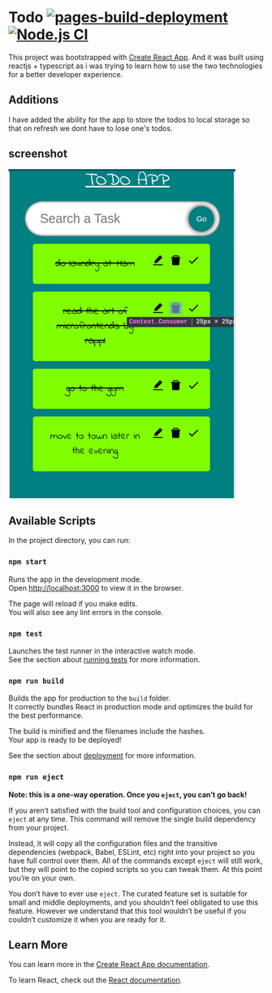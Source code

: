 # Todo [![pages-build-deployment](https://github.com/mherman22/todo-typescript/actions/workflows/pages/pages-build-deployment/badge.svg)](https://github.com/mherman22/todo-typescript/actions/workflows/pages/pages-build-deployment) [![Node.js CI](https://github.com/mherman22/todo-typescript/actions/workflows/node.js.yml/badge.svg)](https://github.com/mherman22/todo-typescript/actions/workflows/node.js.yml)

This project was bootstrapped with [Create React App](https://github.com/facebook/create-react-app). And it was built using reactjs + typescript as i was trying to learn how to use the two technologies for a better developer experience.

## Additions
I have added the ability for the app to store the todos to local storage so that on refresh we dont have to lose one's todos.

## screenshot

![screenshot](public/todo.png)
## Available Scripts

In the project directory, you can run:

### `npm start`

Runs the app in the development mode.\
Open [http://localhost:3000](http://localhost:3000) to view it in the browser.

The page will reload if you make edits.\
You will also see any lint errors in the console.

### `npm test`

Launches the test runner in the interactive watch mode.\
See the section about [running tests](https://facebook.github.io/create-react-app/docs/running-tests) for more information.

### `npm run build`

Builds the app for production to the `build` folder.\
It correctly bundles React in production mode and optimizes the build for the best performance.

The build is minified and the filenames include the hashes.\
Your app is ready to be deployed!

See the section about [deployment](https://facebook.github.io/create-react-app/docs/deployment) for more information.

### `npm run eject`

**Note: this is a one-way operation. Once you `eject`, you can’t go back!**

If you aren’t satisfied with the build tool and configuration choices, you can `eject` at any time. This command will remove the single build dependency from your project.

Instead, it will copy all the configuration files and the transitive dependencies (webpack, Babel, ESLint, etc) right into your project so you have full control over them. All of the commands except `eject` will still work, but they will point to the copied scripts so you can tweak them. At this point you’re on your own.

You don’t have to ever use `eject`. The curated feature set is suitable for small and middle deployments, and you shouldn’t feel obligated to use this feature. However we understand that this tool wouldn’t be useful if you couldn’t customize it when you are ready for it.

## Learn More

You can learn more in the [Create React App documentation](https://facebook.github.io/create-react-app/docs/getting-started).

To learn React, check out the [React documentation](https://reactjs.org/).
